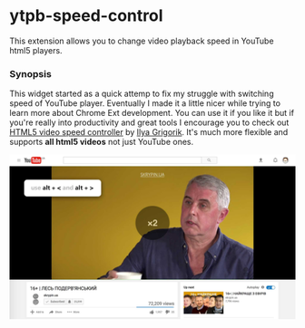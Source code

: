 # ytpb-speed-control
This extension allows you to change video playback speed in YouTube html5 players.

### Synopsis

This widget started as a quick attemp to fix my struggle with switching speed of YouTube player. Eventually I made it a little nicer while trying to learn more about Chrome Ext development. You can use it if you like it but if you're really into productivity and great tools I encourage you to check out [HTML5 video speed controller](https://github.com/igrigorik/videospeed) by [Ilya Grigorik](https://github.com/igrigorik). It's much more flexible and supports **all html5 videos** not just YouTube ones.

![Screenshot](https://raw.githubusercontent.com/zu1in/ytpb-speed-control/master/img/screenshot.jpg)
